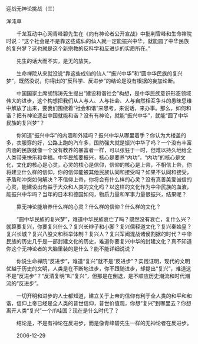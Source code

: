 迎战无神论挑战（三）

浑沌草


　　千龙互动中心网青峰碧先生在《向有神论者公开宣战》中批判雪峰和生命禅院时说：“这个社会是不是靠这些成仙的仙人就一定能振兴中华，就能圆了中华民族的复兴梦？这也就是这个新宗教的反科学和反进步的实质所在。”

　　先生的话大而不实，是无的放矢。

　　生命禅院从来就没说“靠这些成仙的仙人”“振兴中华”和“圆中华民族的复兴梦”，既然没说，你得出的“反科学、反进步”的结论是没有根据的妄加论断。

　　中国国家主席胡锦涛先生提出“建设和谐社会”构想，是中华民族意识形态领域伟大的进步，这个构想把我们从人与人、人与社会、人与自然相互争斗的愚昧思维中解放了出来，要我们围绕着“社会和谐”来思考，来说话，来办事。那么，如何和谐？把有神论逐出中国就能和谐？没有有神论，就能“振兴中华”，就能“圆了中华民族的复兴梦”？

　　你知道“振兴中华”的内涵和外延吗？振兴中华从哪里着手？你认为大楼盖的多，衣服穿的好，公路上跑的汽车多，国防强大就是振兴中华了吗？一个没有丰富内涵的民族就像一个没有教养的暴富者一样，可以张狂于一时，但难以持久地给全人类带来快乐和幸福。中华民族要振兴，核心是要养“内功”，“内功”的核心是文化，文化的核心是心灵，心灵的核心是信仰，信仰的核心是上帝，不相信上帝，你将建立什么样的信仰，你的信仰能被其他民族认同和接受吗？如果不认同和接受，矛盾和冲突如何解决？不信仰上帝，你将会有什么样的心灵？没有真善美爱诚信的心灵，能建设出有益于大众和人类的文化吗？以这样的文化作为中华民族的血液，能振兴中华吗？当年的日本和德国如何，物质力量和军事力量很振兴，结果呢？

　　靠无神论能培养什么样的心灵？什么样的信仰？什么样的文化？

　　“圆中华民族的复兴梦”，难道中华民族衰亡了吗？既然没有衰亡，复什么兴？就算要复兴，你要复兴什么？复兴长辫子和小脚？复兴儒释道文化？复兴秦始皇？复兴长城？复兴八股文和科举体制？复兴人？复兴军阀混战诸侯割据的时代？中华民族的历史几乎是一部封建文化的历史，难道你要复兴中华的封建文化？真不知道你这个无神论者的大脑里装的是什么？能不能详细说说？

　　你说生命禅院“反进步”，难道“复兴”就不是“反进步”？实践证明，现代的文明优越于历史的文明，人类是在不断地进步，你不跟随进步，却提出“复兴”，难道这不是“反进步”？“反清复明”叫“复兴”，但那是在倒退，是不顺应历史潮流和时代潮流的“反进步”。

　　一切开明和进步的人士都知道，建立关于上帝的信仰有利于全人类的和平和和谐，信仰上帝已经是全人类的普世信仰，普世价值观，你想“复兴”到哪里去？你想离开人类“复兴”一个爪哇国？现在是什么时代了？

　　结论是，不是有神论在反进步，而是像青峰碧先生一样的无神论者在反进步。

　　2006-12-29



